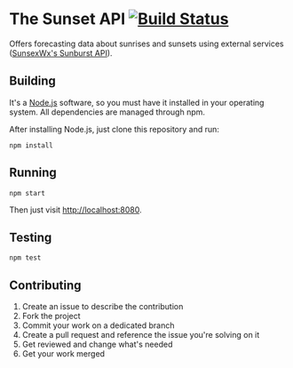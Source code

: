# The Sunset API [![Build Status](https://travis-ci.org/joelwallis/thinkful-sunset-backend.svg?branch=master)](https://travis-ci.org/joelwallis/thinkful-sunset-backend)

Offers forecasting data about sunrises and sunsets using external services
([SunsexWx's Sunburst API](https://sunburst.sunsetwx.com/v1/docs/)).

## Building

It's a [Node.js](https://nodejs.org/) software, so you must have it installed in
your operating system. All dependencies are managed through npm.

After installing Node.js, just clone this repository and run:

```
npm install
```

## Running

```
npm start
```

Then just visit [http://localhost:8080](http://localhost:8080).

## Testing

```
npm test
```

## Contributing

1. Create an issue to describe the contribution
1. Fork the project
1. Commit your work on a dedicated branch
1. Create a pull request and reference the issue you're solving on it
1. Get reviewed and change what's needed
1. Get your work merged
